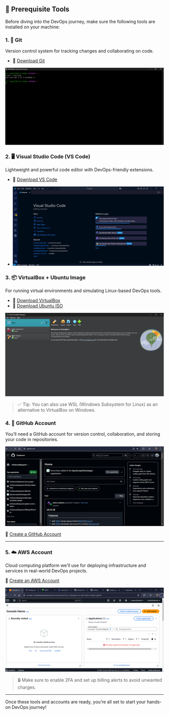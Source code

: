 ## 🚀 Prerequisite Tools

Before diving into the DevOps journey, make sure the following tools are installed on your machine:

### 1. 🧰 Git
Version control system for tracking changes and collaborating on code.

- 🔗 [Download Git](https://git-scm.com/downloads)
  
![git --version](git.png)

### 2. 🖥️ Visual Studio Code (VS Code)
Lightweight and powerful code editor with DevOps-friendly extensions.

- 🔗 [Download VS Code](https://code.visualstudio.com/)

- ![VS code](vsc.png)

### 3. 📦 VirtualBox + Ubuntu Image
For running virtual environments and simulating Linux-based DevOps tools.

- 🔗 [Download VirtualBox](https://www.virtualbox.org/wiki/Downloads)  
- 🔗 [Download Ubuntu ISO](https://ubuntu.com/download/desktop)

![VirtualBox](VirtualBox.png)

> ✅ Tip: You can also use WSL (Windows Subsystem for Linux) as an alternative to VirtualBox on Windows.


### 4. 🐙 GitHub Account  
You’ll need a GitHub account for version control, collaboration, and storing your code in repositories.

![GitHub Logo](GitHub.png)  

🔗 [Create a GitHub Account](https://github.com/signup)

---

### 5. ☁️ AWS Account  
Cloud computing platform we'll use for deploying infrastructure and services in real-world DevOps projects.

🔗 [Create an AWS Account](https://portal.aws.amazon.com/billing/signup)


![AWS Logo](AWS.png)  
> 🔒 Make sure to enable 2FA and set up billing alerts to avoid unwanted charges.

---

Once these tools and accounts are ready, you’re all set to start your hands-on DevOps journey! 